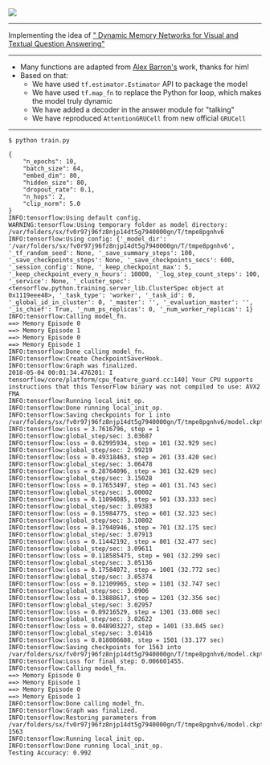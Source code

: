 <img src="https://github.com/zhedongzheng/finch/blob/master/nlp-models/assets/dmn-details.png">

---

Implementing the idea of ["
Dynamic Memory Networks for Visual and Textual Question Answering"](https://arxiv.org/abs/1603.01417)

---

* Many functions are adapted from [Alex Barron's](https://github.com/barronalex/Dynamic-Memory-Networks-in-TensorFlow) work, thanks for him!
* Based on that:
    * We have used ```tf.estimator.Estimator``` API to package the model
    * We have used ```tf.map_fn``` to replace the Python for loop, which makes the model truly dynamic
    * We have added a decoder in the answer module for "talking"
    * We have reproduced ```AttentionGRUCell``` from new official ```GRUCell```

---

```
$ python train.py

{
    "n_epochs": 10,
    "batch_size": 64,
    "embed_dim": 80,
    "hidden_size": 80,
    "dropout_rate": 0.1,
    "n_hops": 2,
    "clip_norm": 5.0
}
INFO:tensorflow:Using default config.
WARNING:tensorflow:Using temporary folder as model directory: /var/folders/sx/fv0r97j96fz8njp14dt5g7940000gn/T/tmpe8pgnhv6
INFO:tensorflow:Using config: {'_model_dir': '/var/folders/sx/fv0r97j96fz8njp14dt5g7940000gn/T/tmpe8pgnhv6', '_tf_random_seed': None, '_save_summary_steps': 100, '_save_checkpoints_steps': None, '_save_checkpoints_secs': 600, '_session_config': None, '_keep_checkpoint_max': 5, '_keep_checkpoint_every_n_hours': 10000, '_log_step_count_steps': 100, '_service': None, '_cluster_spec': <tensorflow.python.training.server_lib.ClusterSpec object at 0x1119eee48>, '_task_type': 'worker', '_task_id': 0, '_global_id_in_cluster': 0, '_master': '', '_evaluation_master': '', '_is_chief': True, '_num_ps_replicas': 0, '_num_worker_replicas': 1}
INFO:tensorflow:Calling model_fn.
==> Memory Episode 0
==> Memory Episode 1
==> Memory Episode 0
==> Memory Episode 1
INFO:tensorflow:Done calling model_fn.
INFO:tensorflow:Create CheckpointSaverHook.
INFO:tensorflow:Graph was finalized.
2018-05-04 00:01:34.476201: I tensorflow/core/platform/cpu_feature_guard.cc:140] Your CPU supports instructions that this TensorFlow binary was not compiled to use: AVX2 FMA
INFO:tensorflow:Running local_init_op.
INFO:tensorflow:Done running local_init_op.
INFO:tensorflow:Saving checkpoints for 1 into /var/folders/sx/fv0r97j96fz8njp14dt5g7940000gn/T/tmpe8pgnhv6/model.ckpt.
INFO:tensorflow:loss = 3.7616796, step = 1
INFO:tensorflow:global_step/sec: 3.03687
INFO:tensorflow:loss = 0.62995934, step = 101 (32.929 sec)
INFO:tensorflow:global_step/sec: 2.99219
INFO:tensorflow:loss = 0.49318463, step = 201 (33.420 sec)
INFO:tensorflow:global_step/sec: 3.06478
INFO:tensorflow:loss = 0.28764096, step = 301 (32.629 sec)
INFO:tensorflow:global_step/sec: 3.15028
INFO:tensorflow:loss = 0.17653497, step = 401 (31.743 sec)
INFO:tensorflow:global_step/sec: 3.00002
INFO:tensorflow:loss = 0.11094085, step = 501 (33.333 sec)
INFO:tensorflow:global_step/sec: 3.09383
INFO:tensorflow:loss = 0.15984775, step = 601 (32.323 sec)
INFO:tensorflow:global_step/sec: 3.10802
INFO:tensorflow:loss = 0.17948946, step = 701 (32.175 sec)
INFO:tensorflow:global_step/sec: 3.07913
INFO:tensorflow:loss = 0.11442192, step = 801 (32.477 sec)
INFO:tensorflow:global_step/sec: 3.09611
INFO:tensorflow:loss = 0.118585475, step = 901 (32.299 sec)
INFO:tensorflow:global_step/sec: 3.05136
INFO:tensorflow:loss = 0.17584072, step = 1001 (32.772 sec)
INFO:tensorflow:global_step/sec: 3.05374
INFO:tensorflow:loss = 0.12109965, step = 1101 (32.747 sec)
INFO:tensorflow:global_step/sec: 3.0906
INFO:tensorflow:loss = 0.13888617, step = 1201 (32.356 sec)
INFO:tensorflow:global_step/sec: 3.02957
INFO:tensorflow:loss = 0.09216529, step = 1301 (33.008 sec)
INFO:tensorflow:global_step/sec: 3.02622
INFO:tensorflow:loss = 0.048903227, step = 1401 (33.045 sec)
INFO:tensorflow:global_step/sec: 3.01416
INFO:tensorflow:loss = 0.018086608, step = 1501 (33.177 sec)
INFO:tensorflow:Saving checkpoints for 1563 into /var/folders/sx/fv0r97j96fz8njp14dt5g7940000gn/T/tmpe8pgnhv6/model.ckpt.
INFO:tensorflow:Loss for final step: 0.006601455.
INFO:tensorflow:Calling model_fn.
==> Memory Episode 0
==> Memory Episode 1
==> Memory Episode 0
==> Memory Episode 1
INFO:tensorflow:Done calling model_fn.
INFO:tensorflow:Graph was finalized.
INFO:tensorflow:Restoring parameters from /var/folders/sx/fv0r97j96fz8njp14dt5g7940000gn/T/tmpe8pgnhv6/model.ckpt-1563
INFO:tensorflow:Running local_init_op.
INFO:tensorflow:Done running local_init_op.
Testing Accuracy: 0.992

```
